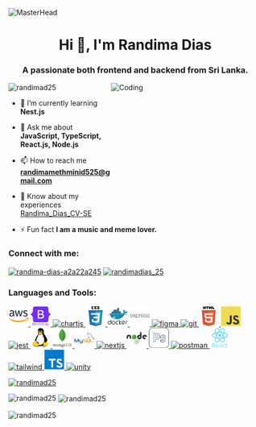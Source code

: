 ![MasterHead](https://mir-s3-cdn-cf.behance.net/ec0990fc2c208b85a2e641c628d617dd/9e497935-ad65-4c94-9f9f-7559383bf434_rwc_-2x59x1584x277x1584.png?h=2bbb8a8cc7a5a67adcbe49041190c971)
<h1 align="center">Hi 👋, I'm Randima Dias</h1>
<h3 align="center">A passionate both frontend and backend from Sri Lanka.</h3>
<img align="right" alt="Coding" width="300" height="250" src="https://i.pinimg.com/originals/f0/f0/d9/f0f0d932d6e39c7af5aa305cbd8da735.gif">

<p align="left"> <img src="https://komarev.com/ghpvc/?username=randimad25&label=Profile%20views&color=0e75b6&style=flat" alt="randimad25" /> </p>

<p align="left"> </p>

- 🌱 I’m currently learning **Nest.js**

- 💬 Ask me about **JavaScript, TypeScript, React.js, Node.js**

- 📫 How to reach me **randimamethminid525@gmail.com**

- 📄 Know about my experiences [Randima_Dias_CV-SE](https://drive.google.com/file/d/1QNmCGuKNfB-TG2nLHy4L75LttoSOereS/view?usp=sharing)

- ⚡ Fun fact **I am a music and meme lover.**


<h3 align="left">Connect with me:</h3>
<p align="left">
<a href="https://linkedin.com/in/randima-dias-a2a22a245" target="blank"><img align="center" src="https://raw.githubusercontent.com/rahuldkjain/github-profile-readme-generator/master/src/images/icons/Social/linked-in-alt.svg" alt="randima-dias-a2a22a245" height="30" width="40" /></a>
<a href="https://www.behance.net/randimadias_25" target="blank"><img align="center" src="https://raw.githubusercontent.com/rahuldkjain/github-profile-readme-generator/master/src/images/icons/Social/behance.svg" alt="randimadias_25" height="30" width="40" /></a>
</p>

<h3 align="left">Languages and Tools:</h3>
<p align="left"> <a href="https://aws.amazon.com" target="_blank" rel="noreferrer"> <img src="https://raw.githubusercontent.com/devicons/devicon/master/icons/amazonwebservices/amazonwebservices-original-wordmark.svg" alt="aws" width="40" height="40"/> </a> <a href="https://getbootstrap.com" target="_blank" rel="noreferrer"> <img src="https://raw.githubusercontent.com/devicons/devicon/master/icons/bootstrap/bootstrap-plain-wordmark.svg" alt="bootstrap" width="40" height="40"/> </a> <a href="https://www.chartjs.org" target="_blank" rel="noreferrer"> <img src="https://www.chartjs.org/media/logo-title.svg" alt="chartjs" width="40" height="40"/> </a> <a href="https://www.w3schools.com/css/" target="_blank" rel="noreferrer"> <img src="https://raw.githubusercontent.com/devicons/devicon/master/icons/css3/css3-original-wordmark.svg" alt="css3" width="40" height="40"/> </a> <a href="https://www.docker.com/" target="_blank" rel="noreferrer"> <img src="https://raw.githubusercontent.com/devicons/devicon/master/icons/docker/docker-original-wordmark.svg" alt="docker" width="40" height="40"/> </a> <a href="https://expressjs.com" target="_blank" rel="noreferrer"> <img src="https://raw.githubusercontent.com/devicons/devicon/master/icons/express/express-original-wordmark.svg" alt="express" width="40" height="40"/> </a> <a href="https://www.figma.com/" target="_blank" rel="noreferrer"> <img src="https://www.vectorlogo.zone/logos/figma/figma-icon.svg" alt="figma" width="40" height="40"/> </a> <a href="https://git-scm.com/" target="_blank" rel="noreferrer"> <img src="https://www.vectorlogo.zone/logos/git-scm/git-scm-icon.svg" alt="git" width="40" height="40"/> </a> <a href="https://www.w3.org/html/" target="_blank" rel="noreferrer"> <img src="https://raw.githubusercontent.com/devicons/devicon/master/icons/html5/html5-original-wordmark.svg" alt="html5" width="40" height="40"/> </a> <a href="https://developer.mozilla.org/en-US/docs/Web/JavaScript" target="_blank" rel="noreferrer"> <img src="https://raw.githubusercontent.com/devicons/devicon/master/icons/javascript/javascript-original.svg" alt="javascript" width="40" height="40"/> </a> <a href="https://jestjs.io" target="_blank" rel="noreferrer"> <img src="https://www.vectorlogo.zone/logos/jestjsio/jestjsio-icon.svg" alt="jest" width="40" height="40"/> </a> <a href="https://www.linux.org/" target="_blank" rel="noreferrer"> <img src="https://raw.githubusercontent.com/devicons/devicon/master/icons/linux/linux-original.svg" alt="linux" width="40" height="40"/> </a> <a href="https://www.mongodb.com/" target="_blank" rel="noreferrer"> <img src="https://raw.githubusercontent.com/devicons/devicon/master/icons/mongodb/mongodb-original-wordmark.svg" alt="mongodb" width="40" height="40"/> </a> <a href="https://www.mysql.com/" target="_blank" rel="noreferrer"> <img src="https://raw.githubusercontent.com/devicons/devicon/master/icons/mysql/mysql-original-wordmark.svg" alt="mysql" width="40" height="40"/> </a> <a href="https://nextjs.org/" target="_blank" rel="noreferrer"> <img src="https://cdn.worldvectorlogo.com/logos/nextjs-2.svg" alt="nextjs" width="40" height="40"/> </a> <a href="https://nodejs.org" target="_blank" rel="noreferrer"> <img src="https://raw.githubusercontent.com/devicons/devicon/master/icons/nodejs/nodejs-original-wordmark.svg" alt="nodejs" width="40" height="40"/> </a> <a href="https://www.photoshop.com/en" target="_blank" rel="noreferrer"> <img src="https://raw.githubusercontent.com/devicons/devicon/master/icons/photoshop/photoshop-line.svg" alt="photoshop" width="40" height="40"/> </a> <a href="https://postman.com" target="_blank" rel="noreferrer"> <img src="https://www.vectorlogo.zone/logos/getpostman/getpostman-icon.svg" alt="postman" width="40" height="40"/> </a> <a href="https://reactjs.org/" target="_blank" rel="noreferrer"> <img src="https://raw.githubusercontent.com/devicons/devicon/master/icons/react/react-original-wordmark.svg" alt="react" width="40" height="40"/> </a> <a href="https://tailwindcss.com/" target="_blank" rel="noreferrer"> <img src="https://www.vectorlogo.zone/logos/tailwindcss/tailwindcss-icon.svg" alt="tailwind" width="40" height="40"/> </a> <a href="https://www.typescriptlang.org/" target="_blank" rel="noreferrer"> <img src="https://raw.githubusercontent.com/devicons/devicon/master/icons/typescript/typescript-original.svg" alt="typescript" width="40" height="40"/> </a> <a href="https://unity.com/" target="_blank" rel="noreferrer"> <img src="https://www.vectorlogo.zone/logos/unity3d/unity3d-icon.svg" alt="unity" width="40" height="40"/> </a> </p>

<a href="https://github.com/ryo-ma/github-profile-trophy"><img src="https://github-profile-trophy.vercel.app/?username=randimad25" alt="randimad25" /></a>
<p><img align="left" src="https://github-readme-stats.vercel.app/api/top-langs?username=randimad25&show_icons=true&locale=en&layout=compact" alt="randimad25" /></p>

<p>&nbsp;<img align="center" src="https://github-readme-stats.vercel.app/api?username=randimad25&show_icons=true&locale=en" alt="randimad25" /></p>

<p><img align="center" src="https://github-readme-streak-stats.herokuapp.com/?user=randimad25&" alt="randimad25" /></p>
